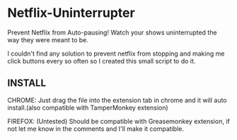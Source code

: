 Netflix-Uninterrupter
=====================

Prevent Netflix from Auto-pausing! Watch your shows uninterrupted the way they were meant to be.

I couldn't find any solution to prevent netflix from stopping and making me click buttons every so often so I created this small script to do it.



INSTALL
---------------------------
CHROME:  Just drag the file into the extension tab in chrome and it will auto install.(also compatible with TamperMonkey extension)

FIREFOX:  (Untested) Should be compatible with Greasemonkey extension, if not let me know in the comments and I'll make it compatible.
